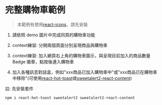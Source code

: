 # 完整購物車範例

> 本範例有使用[react-icons](https://react-icons.github.io/react-icons/)，請先安裝

1. 請依照 demo 圖片中完成同頁的購物車功能

2. context練習: 分開兩個頁面分別呈現商品與購物車

3. context練習: 加入網頁右上角的購物車圖示，與呈現目前加入的商品數量 Badge 徽章，點按後連入購物車

4. 加入各種訊息對話盒，例如"xxx商品已加入購物車中"或"xxx商品已在購物車中移除"(可使用[react-hot-toast](https://react-hot-toast.com/)或[sweetalert2-react-content](https://github.com/sweetalert2/sweetalert2-react-content))

註: 先安裝套件

```sh
npm i react-hot-toast sweetalert2 sweetalert2-react-content
```